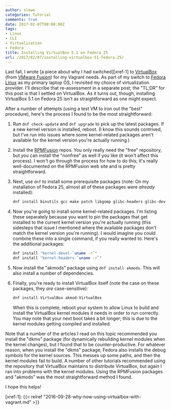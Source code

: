 ```yaml
---
author: slowe
categories: Tutorial
comments: true
date: 2017-02-07T00:00:00Z
tags:
- Linux
- CLI
- Virtualization
- Fedora
title: Installing VirtualBox 5.1 on Fedora 25
url: /2017/02/07/installing-virtualbox-51-fedora-25/
---
```


Last fall, I wrote [a piece about why I had switched][xref-1] to [VirtualBox][link-1] (from [VMware Fusion][link-2]) for my Vagrant needs. As part of my switch to [Fedora Linux][link-3] as my primary laptop OS, I revisited my choice of virtualization provider. I'll describe that re-assessment in a separate post; the "TL;DR" for this post is that I settled on VirtualBox. As it turns out, though, installing VirtualBox 5.1 on Fedora 25 isn't as straightforward as one might expect.

After a number of attempts (using a test VM to iron out the "best" procedure), here's the process I found to be the most straightforward:

1. Run `dnf check-update` and `dnf upgrade` to pick up the latest packages. If a new kernel version is installed, reboot. (I know this sounds contrived, but I've run into issues where some kernel-related packages aren't available for the kernel version you're actually running.)

2. Install the [RPMFusion][link-4] repos. You only really need the "free" repository, but you can install the "nonfree" as well if you like (it won't affect this process). I won't go through the process for how to do this; it's really well-documented on the RPMFusion web site and is pretty straightforward.

3. Next, use `dnf` to install some prerequisite packages (note: On my installation of Fedora 25, almost all of these packages were _already_ installed):

    ```bash
    dnf install binutils gcc make patch libgomp glibc-headers glibc-devel
    ```

4. Now you're going to install some kernel-related packages. I'm listing these separately because you want to pin the packages that get installed to the current kernel version you're actually running (this sidesteps that issue I mentioned where the available packages don't match the kernel version you're running). I would imagine you could combine these into a single command, if you really wanted to. Here's the additional packages:

    ```bash
    dnf install "kernel-devel-`uname -r`"
    dnf install "kernel-headers-`uname -r`"
    ```

5. Now install the "akmods" package using `dnf install akmods`. This will also install a number of dependencies.

6. Finally, you're ready to install VirtualBox itself (note the case on these packages, they _are_ case-sensitive):

    ```bash
    dnf install VirtualBox akmod-VirtualBox
    ```

    When this is complete, reboot your system to allow Linux to build and install the VirtualBox kernel modules it needs in order to run correctly. You may note that your next boot takes a bit longer; this is due to the kernel modules getting compiled and installed.

Note that a number of the articles I read on this topic recommended you install the "dkms" package (for dynamically rebuilding kernel modules when the kernel changes), but I found that to be counter-productive. For whatever reason, when you install the "dkms" package, Fedora also installs the debug symbols for the kernel sources. This messes up some paths, and then the kernel modules fail to build. A number of other tutorials recommended using the repository that VirtualBox maintains to distribute VirtualBox, but again I ran into problems with the kernel modules. Using the RPMFusion packages and "akmods" was the most straightforward method I found.

I hope this helps!

[link-1]: https://www.virtualbox.org/
[link-2]: http://www.vmware.com/products/fusion.html
[link-3]: https://getfedora.org/
[link-4]: https://rpmfusion.org/
[xref-1]: {{< relref "2016-09-28-why-now-using-virtualbox-with-vagrant.md" >}}
